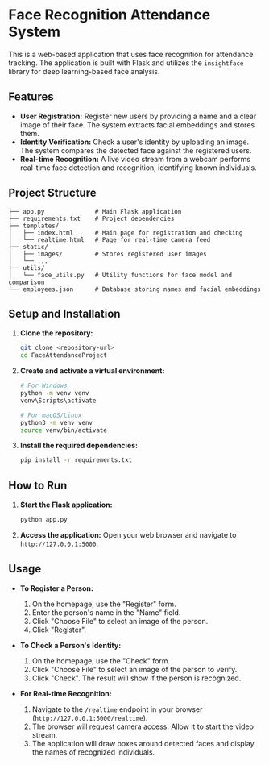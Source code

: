 # Face Recognition Attendance System

This is a web-based application that uses face recognition for attendance tracking. The application is built with Flask and utilizes the `insightface` library for deep learning-based face analysis.

## Features

*   **User Registration:** Register new users by providing a name and a clear image of their face. The system extracts facial embeddings and stores them.
*   **Identity Verification:** Check a user's identity by uploading an image. The system compares the detected face against the registered users.
*   **Real-time Recognition:** A live video stream from a webcam performs real-time face detection and recognition, identifying known individuals.

## Project Structure

```
├── app.py              # Main Flask application
├── requirements.txt    # Project dependencies
├── templates/
│   ├── index.html      # Main page for registration and checking
│   └── realtime.html   # Page for real-time camera feed
├── static/
│   ├── images/         # Stores registered user images
│   └── ...
├── utils/
│   └── face_utils.py   # Utility functions for face model and comparison
└── employees.json      # Database storing names and facial embeddings
```

## Setup and Installation

1.  **Clone the repository:**
    ```bash
    git clone <repository-url>
    cd FaceAttendanceProject
    ```

2.  **Create and activate a virtual environment:**
    ```bash
    # For Windows
    python -m venv venv
    venv\Scripts\activate

    # For macOS/Linux
    python3 -m venv venv
    source venv/bin/activate
    ```

3.  **Install the required dependencies:**
    ```bash
    pip install -r requirements.txt
    ```

## How to Run

1.  **Start the Flask application:**
    ```bash
    python app.py
    ```

2.  **Access the application:**
    Open your web browser and navigate to `http://127.0.0.1:5000`.

## Usage

*   **To Register a Person:**
    1.  On the homepage, use the "Register" form.
    2.  Enter the person's name in the "Name" field.
    3.  Click "Choose File" to select an image of the person.
    4.  Click "Register".

*   **To Check a Person's Identity:**
    1.  On the homepage, use the "Check" form.
    2.  Click "Choose File" to select an image of the person to verify.
    3.  Click "Check". The result will show if the person is recognized.

*   **For Real-time Recognition:**
    1.  Navigate to the `/realtime` endpoint in your browser (`http://127.0.0.1:5000/realtime`).
    2.  The browser will request camera access. Allow it to start the video stream.
    3.  The application will draw boxes around detected faces and display the names of recognized individuals.
